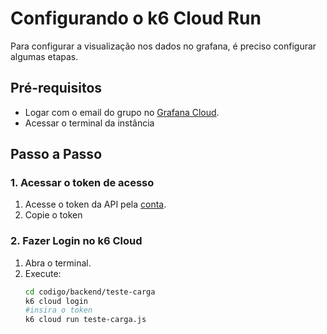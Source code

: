 # Configurando o k6 Cloud Run

Para configurar a visualização nos dados no grafana, é preciso configurar algumas etapas.

## Pré-requisitos

- Logar com o email do grupo no [Grafana Cloud](https://grafana.com/signup).
- Acessar o terminal da instância

## Passo a Passo

### 1. Acessar o token de acesso

1. Acesse o token da API pela [conta](https://grupo4vivo.grafana.net/a/k6-app/settings/api-token).
2. Copie o token

### 2. Fazer Login no k6 Cloud

1. Abra o terminal.
2. Execute:
   ```bash
   cd codigo/backend/teste-carga
   k6 cloud login 
   #insira o token
   k6 cloud run teste-carga.js
